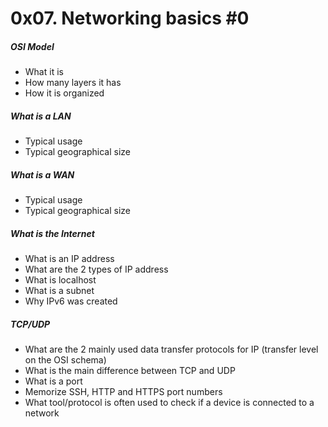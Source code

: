 # 0x07. Networking basics #0
##### OSI Model
- What it is
- How many layers it has
- How it is organized

##### What is a LAN
- Typical usage
- Typical geographical size

##### What is a WAN
- Typical usage
- Typical geographical size

##### What is the Internet
- What is an IP address
- What are the 2 types of IP address
- What is localhost
- What is a subnet
- Why IPv6 was created

##### TCP/UDP
- What are the 2 mainly used data transfer protocols for IP (transfer level on the OSI schema)
- What is the main difference between TCP and UDP
- What is a port
- Memorize SSH, HTTP and HTTPS port numbers
- What tool/protocol is often used to check if a device is connected to a network
